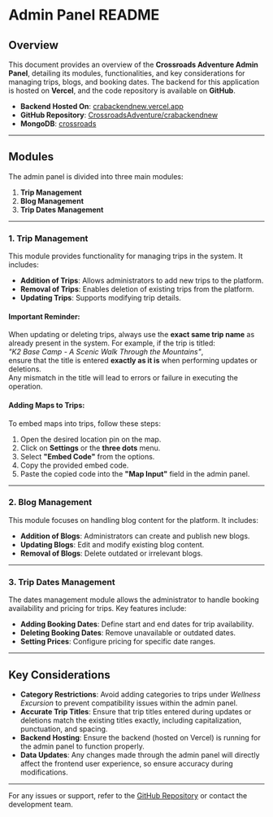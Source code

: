 # Admin Panel README

## Overview
This document provides an overview of the **Crossroads Adventure Admin Panel**, detailing its modules, functionalities, and key considerations for managing trips, blogs, and booking dates. The backend for this application is hosted on **Vercel**, and the code repository is available on **GitHub**.

- **Backend Hosted On**: [crabackendnew.vercel.app](https://crabackendnew.vercel.app)  
- **GitHub Repository**: [CrossroadsAdventure/crabackendnew](https://github.com/CrossroadsAdventure/crabackendnew)
- **MongoDB**: [crossroads](https://cloud.mongodb.com/v2/67409333c57fd25066f95346#/metrics/replicaSet/67416410f928d20ecce8b4fc/explorer/crossroads)

---

## Modules
The admin panel is divided into three main modules:

1. **Trip Management**
2. **Blog Management**
3. **Trip Dates Management**

---

### 1. Trip Management
This module provides functionality for managing trips in the system. It includes:

- **Addition of Trips**: Allows administrators to add new trips to the platform.  
- **Removal of Trips**: Enables deletion of existing trips from the platform.  
- **Updating Trips**: Supports modifying trip details.  

#### **Important Reminder**:
When updating or deleting trips, always use the **exact same trip name** as already present in the system. For example, if the trip is titled:  
*"K2 Base Camp - A Scenic Walk Through the Mountains"*,  
ensure that the title is entered **exactly as it is** when performing updates or deletions.  
Any mismatch in the title will lead to errors or failure in executing the operation.

#### **Adding Maps to Trips**:
To embed maps into trips, follow these steps:  
1. Open the desired location pin on the map.  
2. Click on **Settings** or the **three dots** menu.  
3. Select **"Embed Code"** from the options.  
4. Copy the provided embed code.  
5. Paste the copied code into the **"Map Input"** field in the admin panel.  

---

### 2. Blog Management
This module focuses on handling blog content for the platform. It includes:

- **Addition of Blogs**: Administrators can create and publish new blogs.  
- **Updating Blogs**: Edit and modify existing blog content.  
- **Removal of Blogs**: Delete outdated or irrelevant blogs.  

---

### 3. Trip Dates Management
The dates management module allows the administrator to handle booking availability and pricing for trips. Key features include:

- **Adding Booking Dates**: Define start and end dates for trip availability.  
- **Deleting Booking Dates**: Remove unavailable or outdated dates.  
- **Setting Prices**: Configure pricing for specific date ranges.  

---

## Key Considerations
- **Category Restrictions**: Avoid adding categories to trips under *Wellness Excursion* to prevent compatibility issues within the admin panel.  
- **Accurate Trip Titles**: Ensure that trip titles entered during updates or deletions match the existing titles exactly, including capitalization, punctuation, and spacing.  
- **Backend Hosting**: Ensure the backend (hosted on Vercel) is running for the admin panel to function properly.  
- **Data Updates**: Any changes made through the admin panel will directly affect the frontend user experience, so ensure accuracy during modifications.  

---

  

For any issues or support, refer to the [GitHub Repository](https://github.com/CrossroadsAdventure/crabackendnew) or contact the development team.
